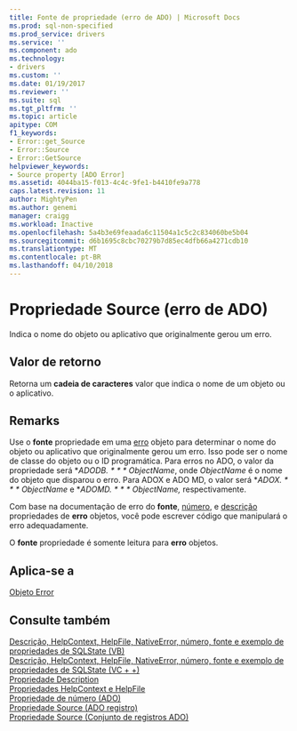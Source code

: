 ```yaml
---
title: Fonte de propriedade (erro de ADO) | Microsoft Docs
ms.prod: sql-non-specified
ms.prod_service: drivers
ms.service: ''
ms.component: ado
ms.technology:
- drivers
ms.custom: ''
ms.date: 01/19/2017
ms.reviewer: ''
ms.suite: sql
ms.tgt_pltfrm: ''
ms.topic: article
apitype: COM
f1_keywords:
- Error::get_Source
- Error::Source
- Error::GetSource
helpviewer_keywords:
- Source property [ADO Error]
ms.assetid: 4044ba15-f013-4c4c-9fe1-b4410fe9a778
caps.latest.revision: 11
author: MightyPen
ms.author: genemi
manager: craigg
ms.workload: Inactive
ms.openlocfilehash: 5a4b3e69feaada6c11504a1c5c2c834060be5b04
ms.sourcegitcommit: d6b1695c8cbc70279b7d85ec4dfb66a4271cdb10
ms.translationtype: MT
ms.contentlocale: pt-BR
ms.lasthandoff: 04/10/2018
---
```

# <a name="source-property-ado-error"></a>Propriedade Source (erro de ADO)
Indica o nome do objeto ou aplicativo que originalmente gerou um erro.  
  
## <a name="return-value"></a>Valor de retorno  
 Retorna um **cadeia de caracteres** valor que indica o nome de um objeto ou o aplicativo.  
  
## <a name="remarks"></a>Remarks  
 Use o **fonte** propriedade em uma [erro](../../../ado/reference/ado-api/error-object.md) objeto para determinar o nome do objeto ou aplicativo que originalmente gerou um erro. Isso pode ser o nome de classe do objeto ou o ID programática. Para erros no ADO, o valor da propriedade será **ADODB. * * * ObjectName*, onde *ObjectName* é o nome do objeto que disparou o erro. Para ADOX e ADO MD, o valor será **ADOX. * * * ObjectName* e **ADOMD. * * * ObjectName,* respectivamente.  
  
 Com base na documentação de erro do **fonte**, [número](../../../ado/reference/ado-api/number-property-ado.md), e [descrição](../../../ado/reference/ado-api/description-property.md) propriedades de **erro** objetos, você pode escrever código que manipulará o erro adequadamente.  
  
 O **fonte** propriedade é somente leitura para **erro** objetos.  
  
## <a name="applies-to"></a>Aplica-se a  
 [Objeto Error](../../../ado/reference/ado-api/error-object.md)  
  
## <a name="see-also"></a>Consulte também  
 [Descrição, HelpContext, HelpFile, NativeError, número, fonte e exemplo de propriedades de SQLState (VB)](../../../ado/reference/ado-api/description-helpcontext-helpfile-nativeerror-number-source-example-vb.md)   
 [Descrição, HelpContext, HelpFile, NativeError, número, fonte e exemplo de propriedades de SQLState (VC + +)](../../../ado/reference/ado-api/description-helpcontext-helpfile-nativeerror-number-source-example-vc.md)   
 [Propriedade Description](../../../ado/reference/ado-api/description-property.md)   
 [Propriedades HelpContext e HelpFile](../../../ado/reference/ado-api/helpcontext-helpfile-properties.md)   
 [Propriedade de número (ADO)](../../../ado/reference/ado-api/number-property-ado.md)   
 [Propriedade Source (ADO registro)](../../../ado/reference/ado-api/source-property-ado-record.md)   
 [Propriedade Source (Conjunto de registros ADO)](../../../ado/reference/ado-api/source-property-ado-recordset.md)
